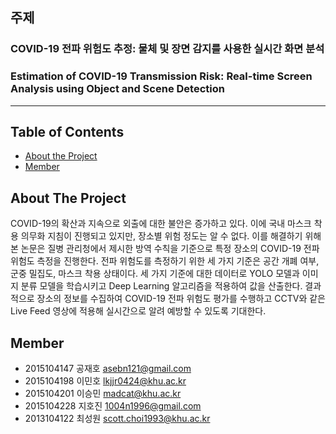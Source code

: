 ﻿
## 주제
### COVID-19 전파 위험도 추정: 물체 및 장면 감지를 사용한 실시간 화면 분석
### Estimation of COVID-19 Transmission Risk: Real-time Screen Analysis using Object and Scene Detection
---
## Table of Contents
* [About the Project](#about-the-project)
* [Member](#Member)

## About The Project
COVID-19의 확산과 지속으로 외출에 대한 불안은 증가하고 있다. 이에 국내 마스크 착용 의무화 지침이 진행되고 있지만, 장소별 위험 정도는 알 수 없다. 이를 해결하기 위해 본 논문은 질병 관리청에서 제시한 방역 수칙을 기준으로 특정 장소의 COVID-19 전파 위험도 측정을 진행한다. 전파 위험도를 측정하기 위한 세 가지 기준은 공간 개폐 여부, 군중 밀집도, 마스크 착용 상태이다. 세 가지 기준에 대한 데이터로 YOLO 모델과 이미지 분류 모델을 학습시키고 Deep Learning 알고리즘을 적용하여 값을 산출한다. 결과적으로 장소의 정보를 수집하여 COVID-19 전파 위험도 평가를 수행하고 CCTV와 같은 Live Feed 영상에 적용해 실시간으로 알려 예방할 수 있도록 기대한다.

## Member
- 2015104147 공재호 asebn121@gmail.com
- 2015104198 이민호 lkjjr0424@khu.ac.kr
- 2015104201 이승민 madcat@khu.ac.kr
- 2015104228 지호진 1004n1996@gmail.com
- 2013104122 최성원 scott.choi1993@khu.ac.kr

